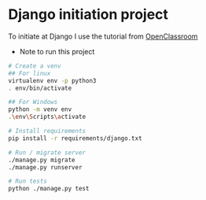 # Django initiation project
To initiate at Django I use the tutorial from [OpenClassroom](https://openclassrooms.com/fr/courses/4425076-decouvrez-le-framework-django)
* Note to run this project 
```bash
# Create a venv
## For linux
virtualenv env -p python3
. env/bin/activate

## For Windows
python -m venv env  
.\env\Scripts\activate

# Install requirements
pip install -r requirements/django.txt

# Run / migrate server
./manage.py migrate
./manage.py runserver

# Run tests
python ./manage.py test
```
